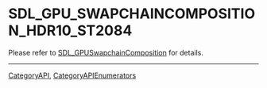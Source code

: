 # SDL_GPU_SWAPCHAINCOMPOSITION_HDR10_ST2084

Please refer to [SDL_GPUSwapchainComposition](SDL_GPUSwapchainComposition) for details.

----
[CategoryAPI](CategoryAPI), [CategoryAPIEnumerators](CategoryAPIEnumerators)


